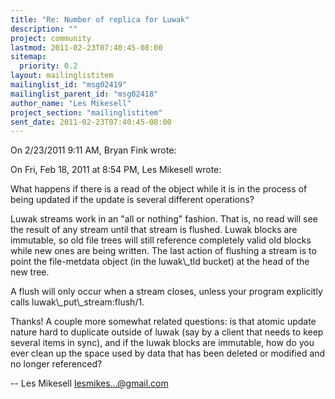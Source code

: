 ```yaml
---
title: "Re: Number of replica for Luwak"
description: ""
project: community
lastmod: 2011-02-23T07:40:45-08:00
sitemap:
  priority: 0.2
layout: mailinglistitem
mailinglist_id: "msg02419"
mailinglist_parent_id: "msg02418"
author_name: "Les Mikesell"
project_section: "mailinglistitem"
sent_date: 2011-02-23T07:40:45-08:00
---
```


On 2/23/2011 9:11 AM, Bryan Fink wrote:

On Fri, Feb 18, 2011 at 8:54 PM, Les Mikesell wrote:

What happens if there is a read of the object while it is in the process of
being updated if the update is several different operations?


Luwak streams work in an "all or nothing" fashion. That is, no read
will see the result of any stream until that stream is flushed. Luwak
blocks are immutable, so old file trees will still reference
completely valid old blocks while new ones are being written. The
last action of flushing a stream is to point the file-metdata object
(in the luwak\\_tld bucket) at the head of the new tree.

A flush will only occur when a stream closes, unless your program
explicitly calls luwak\\_put\\_stream:flush/1.

Thanks! A couple more somewhat related questions: is that atomic update 
nature hard to duplicate outside of luwak (say by a client that needs to 
keep several items in sync), and if the luwak blocks are immutable, how 
do you ever clean up the space used by data that has been deleted or 
modified and no longer referenced?


--
 Les Mikesell
 lesmikes...@gmail.com

